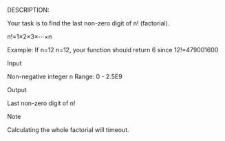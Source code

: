 DESCRIPTION:

Your task is to find the last non-zero digit of n! (factorial).

n!=1×2×3×⋯×n

Example:
If n=12
n=12, your function should return 6 since 12!=479001600

Input

Non-negative integer n
Range: 0 - 2.5E9

Output

Last non-zero digit of n!

Note

Calculating the whole factorial will timeout.